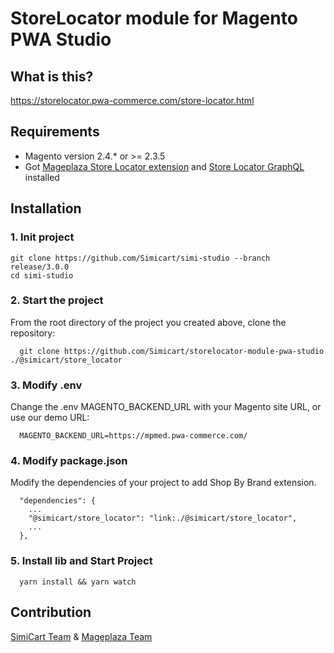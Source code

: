 # StoreLocator module for Magento PWA Studio


## What is this?

https://storelocator.pwa-commerce.com/store-locator.html

## Requirements

- Magento version 2.4.* or >= 2.3.5
- Got [Mageplaza Store Locator extension](https://www.mageplaza.com/magento-2-store-locator-extension/) and [Store Locator GraphQL](https://github.com/mageplaza/magento-2-store-locator-graphql) installed

## Installation

### 1. Init project
```
git clone https://github.com/Simicart/simi-studio --branch release/3.0.0
cd simi-studio
```

### 2. Start the project

From the root directory of the project you created above, clone the repository:

```
  git clone https://github.com/Simicart/storelocator-module-pwa-studio ./@simicart/store_locator
```

### 3. Modify .env

Change the .env MAGENTO_BACKEND_URL with your Magento site URL, or use our demo URL:

```
  MAGENTO_BACKEND_URL=https://mpmed.pwa-commerce.com/
```
### 4. Modify package.json

Modify the dependencies of your project to add Shop By Brand extension.

```
  "dependencies": {
    ...
    "@simicart/store_locator": "link:./@simicart/store_locator",
    ...
  },
```

### 5. Install lib and Start Project

```
  yarn install && yarn watch
```

## Contribution

[SimiCart Team](https://www.simicart.com/pwa.html/) & [Mageplaza Team](https://www.mageplaza.com/)
